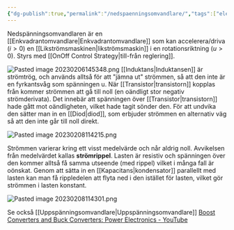 ```yaml
---
{"dg-publish":true,"permalink":"/nedspaenningsomvandlare/","tags":["elenergiteknik"]}
---
```


Nedspänningsomvandlaren är en [[Enkvadrantomvandlare\|Enkvadrantomvandlare]] som kan accelerera/driva ($i>0$) en [[Likströmsmaskinen\|likströmsmaskin]] i en rotationsriktning ($u>0$). Styrs med [[OnOff Control Strategy\|till-från reglering]].

![Pasted image 20230206145348.png](/img/user/images/Pasted%20image%2020230206145348.png)
[[Induktans\|Induktansen]] är strömtrög, och används alltså för att "jämna ut" strömmen, så att den inte är en fyrkantsvåg som spänningen u. När [[Transistor\|transistorn]] kopplas från kommer strömmen att gå till noll (en oändligt stor negativ strömderivata). Det innebär att spänningen över [[Transistor\|transistorn]] hade gått mot oändligheten, vilket hade tagit sönder den. För att undvika den sätter man in en [[Diod\|diod]], som erbjuder strömmen en alternativ väg så att den inte går till noll direkt.

![Pasted image 20230208114215.png](/img/user/images/Pasted%20image%2020230208114215.png)

Strömmen varierar kring ett visst medelvärde och når aldrig noll. Avvikelsen från medelvärdet kallas **strömrippel**. Lasten är resistiv och spänningen över den kommer alltså få samma utseende (med rippel) vilket i många fall är oönskat. Genom att sätta in en [[Kapacitans\|kondensator]] parallellt med lasten kan man få rippledelen att flyta ned i den istället för lasten, vilket gör strömmen i lasten konstant.

![Pasted image 20230208114301.png](/img/user/images/Pasted%20image%2020230208114301.png)


Se också [[Uppspänningsomvandlare\|Uppspänningsomvandlare]]
[Boost Converters and Buck Converters: Power Electronics - YouTube](https://www.youtube.com/watch?v=vwJYIorz_Aw)